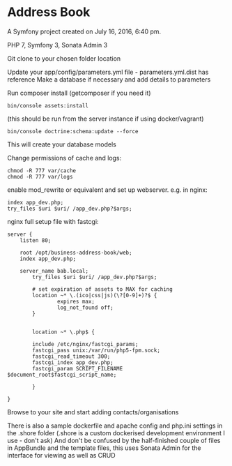 Address Book
======

A Symfony project created on July 16, 2016, 6:40 pm.

PHP 7, Symfony 3, Sonata Admin 3

Git clone to your chosen folder location

Update your app/config/parameters.yml file - parameters.yml.dist has reference
Make a database if necessary and add details to parameters

Run composer install (getcomposer if you need it)
```
bin/console assets:install
```
(this should be run from the server instance if using docker/vagrant)

```
bin/console doctrine:schema:update --force
```
This will create your database models

Change permissions of cache and logs:
```
chmod -R 777 var/cache
chmod -R 777 var/logs
```

enable mod_rewrite or equivalent and set up webserver.
e.g. in nginx:
```
index app_dev.php;
try_files $uri $uri/ /app_dev.php?$args;
```

nginx full setup file with fastcgi:
```
server {
    listen 80;

    root /opt/business-address-book/web;
    index app_dev.php;

    server_name bab.local;
        try_files $uri $uri/ /app_dev.php?$args;

        # set expiration of assets to MAX for caching
        location ~* \.(ico|css|js)(\?[0-9]+)?$ {
                expires max;
                log_not_found off;
        }


        location ~* \.php$ {

        include /etc/nginx/fastcgi_params;
        fastcgi_pass unix:/var/run/php5-fpm.sock;
        fastcgi_read_timeout 300;
        fastcgi_index app_dev.php;
        fastcgi_param SCRIPT_FILENAME $document_root$fastcgi_script_name;

        }

}
```

Browse to your site and start adding contacts/organisations

There is also a sample dockerfile and apache config and php.ini settings in the .shore folder (.shore is a custom dockerised development environment I use - don't ask)
And don't be confused by the half-finished couple of files in AppBundle and the template files, this uses Sonata Admin for the interface for viewing as well as CRUD
